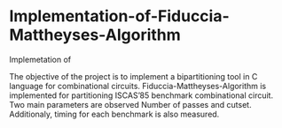 # Implementation-of-Fiduccia-Mattheyses-Algorithm
Implemetation of  

The objective of the project is to implement a bipartitioning tool in C language for combinational circuits. Fiduccia-Mattheyses-Algorithm is implemented for partitioning ISCAS’85 benchmark combinational circuit. Two main parameters are observed Number of passes and cutset. Additionaly, timing for each benchmark is also measured. 
